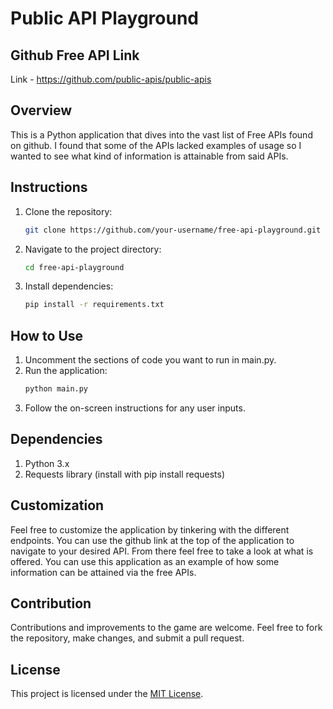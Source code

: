 # Public API Playground

## Github Free API Link
Link - https://github.com/public-apis/public-apis

## Overview
This is a Python application that dives into the vast list of Free APIs found on github. I found that some of the APIs lacked examples of usage so I wanted to see what kind of information is attainable from said APIs.

## Instructions
1. Clone the repository:
   ```bash
   git clone https://github.com/your-username/free-api-playground.git
   ```
2. Navigate to the project directory:
   ```bash
   cd free-api-playground
   ```
3. Install dependencies:
   ```bash
   pip install -r requirements.txt
   ```
   
## How to Use
1. Uncomment the sections of code you want to run in main.py.
2. Run the application:
   ```bash
   python main.py
   ```
3. Follow the on-screen instructions for any user inputs.

## Dependencies
1. Python 3.x
2. Requests library (install with pip install requests)

## Customization
Feel free to customize the application by tinkering with the different endpoints. You can use the github link at the top of the application to navigate to your desired API. From there feel free to take a look at what is offered. You can use this application as an example of how some information can be attained via the free APIs.

## Contribution
Contributions and improvements to the game are welcome. Feel free to fork the repository, make changes, and submit a pull request.

## License
This project is licensed under the [MIT License](LICENSE.txt).
